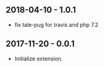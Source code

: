 2018-04-10 - 1.0.1
------------------
* fix tale-pug for travis and php 7.2

2017-11-20 - 0.0.1
------------------
* Initialize extension.